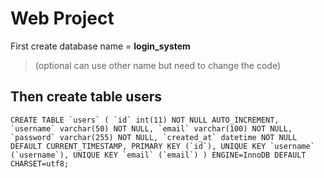 # Web Project

First create database name = **login_system**
> (optional can use other name but need to change the code)


## Then create table users

```
CREATE TABLE `users` ( `id` int(11) NOT NULL AUTO_INCREMENT, `username` varchar(50) NOT NULL, `email` varchar(100) NOT NULL, `password` varchar(255) NOT NULL, `created_at` datetime NOT NULL DEFAULT CURRENT_TIMESTAMP, PRIMARY KEY (`id`), UNIQUE KEY `username` (`username`), UNIQUE KEY `email` (`email`) ) ENGINE=InnoDB DEFAULT CHARSET=utf8;
```
